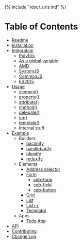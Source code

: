 {% include "/doc/_urls.md" %}
# Table of Contents

* [Readme](/README.md)
* [Installation](/INSTALL.md) 
* [Integration](/doc/integration/README.md)
  * [Polyfills](/doc/integration/polyfills.md)
  * [As a global variable](/doc/integration/global.md)
  * [AMD](/doc/integration/amd.md)
  * [SystemJS](/doc/integration/systemjs.md)
  * [CommonJS](/doc/integration/commonjs.md)
  * [ES2015](/doc/integration/es2015.md)
* [Usage](/doc/usage/README.md)
  * [element()](/doc/usage/element.md)
  * [property()](/doc/usage/property.md)
  * [attribute()](/doc/usage/attribute.md)
  * [method()](/doc/usage/method.md)
  * [delegate()](/doc/usage/delegate.md)
  * [on()](/doc/usage/on.md)
  * [template()](/doc/usage/template.md)
  * [Internal stuff](/doc/usage/internal-stuff.md)
* [Example](/example/README.md)
  * Builders
    * [baconify](/example/builders/baconify.md)
    * [handlebarify](/example/builders/handlebarify.md)
    * [idomify](/example/builders/idomify.md)
    * [reduxify](/example/builders/reduxify.md)
  * Elements
    * [Address selector](/example/address-selector/README.md)
    * [Form](/example/form/README.md)
      * [ceb-form](/example/form/ceb-form.md)
      * [ceb-field](/example/form/ceb-field.md)
      * [ceb-button](/example/form/ceb-button.md)
    * [Grid](/example/grid/README.md)
    * [List](/example/list/README.md)
    * [List++](/example/list-plusplus/README.md)
    * [Templator](/example/templator/README.md)
  * Apps
    * [Todo App](/example/todo-app/README.md)
* [API](https://tmorin.github.io/ceb/api)
* [Contributing](/CONTRIBUTING.md)
* [Change Log](/CHANGELOG.md)
